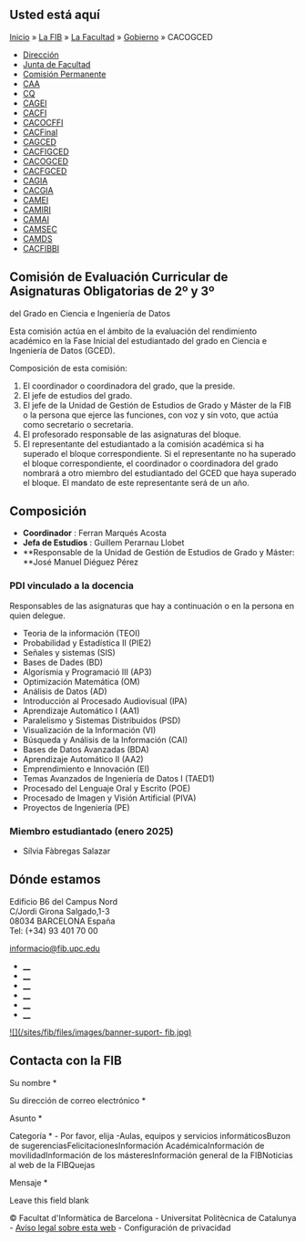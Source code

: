 ## Usted está aquí

[Inicio](/es) » [La FIB](/es/la-fib) » [La Facultad](/es/la-fib/la-facultad) »
[Gobierno](/es/la-fib/la-facultad/gobierno) » CACOGCED

  * [Dirección](/es/la-fib/la-facultad/gobierno/direccion)
  * [Junta de Facultad](/es/la-fib/la-facultad/gobierno/junta-de-facultad)
  * [Comisión Permanente](/es/la-fib/la-facultad/gobierno/comision-permanente)
  * [CAA](/es/la-fib/la-facultad/gobierno/caa)
  * [CQ](/es/la-fib/la-facultad/gobierno/cq)
  * [CAGEI](/es/la-fib/la-facultad/gobierno/cagei)
  * [CACFI](/es/la-fib/la-facultad/gobierno/cacfi)
  * [CACOCFFI](/es/la-fib/la-facultad/gobierno/cacocffi)
  * [CACFinal](/es/la-fib/la-facultad/gobierno/cacfinal)
  * [CAGCED](/es/la-fib/la-facultad/gobierno/cagced)
  * [CACFIGCED](/es/la-fib/la-facultad/gobierno/cacfigced)
  * [CACOGCED](/es/la-fib/la-facultad/gobierno/cacogced)
  * [CACFGCED](/es/la-fib/la-facultad/gobierno/cacfgced)
  * [CAGIA](/es/la-fib/la-facultad/gobierno/cagia)
  * [CACGIA](/es/la-fib/la-facultad/gobierno/cacgia)
  * [CAMEI](/es/la-fib/la-facultad/gobierno/camei)
  * [CAMIRI](/es/la-fib/la-facultad/gobierno/camiri)
  * [CAMAI](/es/la-fib/la-facultad/gobierno/camai)
  * [CAMSEC](/es/la-fib/la-facultad/gobierno/camsec)
  * [CAMDS](/es/la-fib/la-facultad/gobierno/camds)
  * [CACFIBBI](/es/la-fib/la-facultad/gobierno/cacfibbi)

## Comisión de Evaluación Curricular de Asignaturas Obligatorias de 2º y 3º
del Grado en Ciencia e Ingeniería de Datos

Esta comisión actúa en el ámbito de la evaluación del rendimiento académico en
la Fase Inicial del estudiantado del grado en Ciencia e Ingeniería de Datos
(GCED).

Composición de esta comisión:

  1. El coordinador o coordinadora del grado, que la preside.
  2. El jefe de estudios del grado.
  3. El jefe de la Unidad de Gestión de Estudios de Grado y Máster de la FIB o la persona que ejerce las funciones, con voz y sin voto, que actúa como secretario o secretaria.
  4. El profesorado responsable de las asignaturas del bloque.
  5. El representante del estudiantado a la comisión académica si ha superado el bloque correspondiente. Si el representante no ha superado el bloque correspondiente, el coordinador o coordinadora del grado nombrará a otro miembro del estudiantado del GCED que haya superado el bloque. El mandato de este representante será de un año.

## Composición

  * **Coordinador** : Ferran Marqués Acosta 
  * **Jefa de Estudios** : Guillem Perarnau Llobet
  * **Responsable de la Unidad de Gestión de Estudios de Grado y Máster:  **José Manuel Diéguez Pérez

### PDI vinculado a la docencia

Responsables de las asignaturas que hay a continuación o en la persona en
quien delegue.

  * Teoria de la información (TEOI)
  * Probabilidad y Estadística II (PIE2)
  * Señales y sistemas (SIS)
  * Bases de Dades (BD)
  * Algorísmia y Programació III (AP3)
  * Optimización Matemática (OM)
  * Análisis de Datos (AD)
  * Introducción al Procesado Audiovisual (IPA)
  * Aprendizaje Automático I (AA1)
  * Paralelismo y Sistemas Distribuidos (PSD)
  * Visualización de la Información (VI)
  * Búsqueda y Análisis de la Información (CAI)
  * Bases de Datos Avanzadas (BDA)
  * Aprendizaje Automático II (AA2)
  * Emprendimiento e Innovación (EI)
  * Temas Avanzados de Ingeniería de Datos I (TAED1)
  * Procesado del Lenguaje Oral y Escrito (POE)
  * Procesado de Imagen y Visión Artificial (PIVA)
  * Proyectos de Ingeniería (PE)

### Miembro estudiantado (enero 2025)

  * Sílvia Fàbregas Salazar

## Dónde estamos

Edificio B6 del Campus Nord  
C/Jordi Girona Salgado,1-3  
08034 BARCELONA España  
Tel: (+34) 93 401 70 00

[informacio@fib.upc.edu](mailto:informacio@fib.upc.edu)

  * [__](/es/noticies/rss.rss)
  * [__](https://www.facebook.com/fib.upc)
  * [__](https://twitter.com/fib_upc)
  * [__](https://www.flickr.com/photos/fib-upc/albums)
  * [__](https://www.youtube.com/user/mediafib)
  * [__](https://www.instagram.com/fib.upc/)

[![](/sites/fib/files/images/banner-suport-
fib.jpg)](http://suport.fib.upc.edu)

## Contacta con la FIB

Su nombre *

Su dirección de correo electrónico *

Asunto *

Categoría * \- Por favor, elija -Aulas, equipos y servicios informáticosBuzon
de sugerenciasFelicitacionesInformación AcadémicaInformación de
movilidadInformación de los másteresInformación general de la FIBNoticias al
web de la FIBQuejas

Mensaje *

Leave this field blank

© Facultat d'Informàtica de Barcelona - Universitat Politècnica de Catalunya -
[Avíso legal sobre esta web](/es/aviso-legal-sobre-esta-web) \- Configuración
de privacidad

